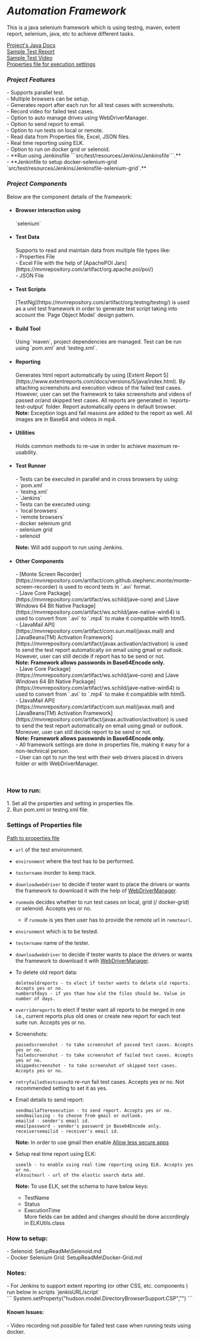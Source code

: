<h1><i>Automation Framework</i></h1> 

This is a java selenium framework which is using testng, maven, extent report, selenium, java, etc to achieve different tasks.

[Project's Java Docs](https://github.com/prashant1507/Automation-Framework/tree/main/java-doc/)   
[Sample Test Report](https://github.com/prashant1507/Automation-Framework/blob/main/framework-generate-sample-report/ExecutionReport.html)   
[Sample Test Video](https://github.com/prashant1507/Automation-Framework/tree/main/framework-generate-sample-report)   
[Properties file for execution settings](https://github.com/prashant1507/Automation-Framework/blob/main/src/test/resources/config/FrameworkConfig.properties)

<h3><i>Project Features</i></h3>
-   Supports parallel test.<br/>
-   Multiple browsers can be setup.<br/>
-   Generates report after each run for all test cases with screenshots.<br/>
-   Record video for failed test cases.<br/>
-   Option to auto manage drives using WebDriverManager.<br/>
-   Option to send report to email.<br/>
-   Option to run tests on local or remote.<br/>
-   Read data from Properties file, Excel, JSON files.<br/>
-   Real time reporting using ELK.<br/>
-   Option to run on docker grid or selenoid.<br/>
-   **Run using Jenkinsfile ```src/test/resources/Jenkins/Jenkinsfile```.**<br/>
-   **Jenkinfile to setup docker-selenium-grid `src/test/resources/Jenkins/Jenkinsfile-selenium-grid`.**<br/>
  
<h3><i>Project Components</i></h3>  
Below are the component details of the framework:

-   <h4>Browser interaction using</h4>
    `selenium`

-   <h4>Test Data</h4>
    Supports to read and maintain data from multiple file types like:<br/>
    -  Properties File<br/>
    -  Excel File with the help of [ApachePOI Jars](https://mvnrepository.com/artifact/org.apache.poi/poi/) <br/>
    -  JSON File<br/>

-   <h4>Test Scripts</h4>
    [TestNg](https://mvnrepository.com/artifact/org.testng/testng/) is used as a unit test framework in order to generate test script taking into account   the `Page Object Model` design pattern.

-   <h4>Build Tool</h4>
    Using `maven`, project dependencies are managed. Test can be run using `pom.xml` and `testng.xml`.

-   <h4>Reporting</h4>
    Generates html report automatically by using [Extent Report 5](https://www.extentreports.com/docs/versions/5/java/index.html).
    By attaching screenshots and execution videos of the failed test cases. However, user can set the framework to take screenshots
    and videos of passed or/and skipped test cases. All reports are generated in `reports-test-output` folder. Report automatically opens in default browser.<br/>      
    <b>Note:</b> Exception logs and fail reasons are added to the report as well. All images are in Base64 and videos in mp4.

-   <h4>Utilities</h4>
    Holds common methods to re-use in order to achieve maximum re-usability.

-   <h4>Test Runner</h4>
    -   Tests can be executed in parallel and in cross browsers by using:<br/>
        -    `pom.xml`<br/>
        -   `testng.xml`<br/>
        -   `Jenkins`<br/>
    -   Tests can be executed using:<br/>
        -   `local browsers`<br/>
        -   `remote browsers`<br/>
            -   docker selenium grid<br/>
            -   selenium grid<br/>
            -   selenoid<br/>

    <b>Note:</b> Will add support to run using Jenkins.

-   <h4>Other Components</h4>
    -   [Monte Screen Recorder](https://mvnrepository.com/artifact/com.github.stephenc.monte/monte-screen-recorder) is used to record tests in `.avi` format.<br/>
    -   [Jave Core Package](https://mvnrepository.com/artifact/ws.schild/jave-core) and [Jave Windows 64 Bit Native Package](https://mvnrepository.com/artifact/ws.schild/jave-native-win64) is used to convert from `.avi` to `.mp4` to make it compatible with html5.<br/>
    -   [JavaMail API](https://mvnrepository.com/artifact/com.sun.mail/javax.mail) and [JavaBeans(TM) Activation Framework](https://mvnrepository.com/artifact/javax.activation/activation) is used to send the test report automatically on email using gmail or outlook. However, user can still decide if report has to be send or not.<br/><b>Note: Framework allows passwords in Base64Encode only.</b><br/>
    -   [Jave Core Package](https://mvnrepository.com/artifact/ws.schild/jave-core) and [Jave Windows 64 Bit Native Package](https://mvnrepository.com/artifact/ws.schild/jave-native-win64) is used to convert from `.avi` to `.mp4` to make it compatible with html5.<br/>
    -   [JavaMail API](https://mvnrepository.com/artifact/com.sun.mail/javax.mail) and [JavaBeans(TM) Activation Framework](https://mvnrepository.com/artifact/javax.activation/activation) is used to send the test report automatically on email using gmail or outlook. Moreover, user can still decide report to be send or not.<br/>   
        <b>Note: Framework allows passwords in Base64Encode only.</b><br/>
    -   All framework settings are done in properties file, making it easy for a non-technical person.<br/>
    -   User can opt to run the test with their web drivers placed in drivers folder or with WebDriverManager.<br/>
    
<br/>
<h3>How to run:</h3>
1. Set all the properties and setting in properties file.<br/>
2. Run pom.xml or testng.xml file.
<br/>
<h3>Settings of Properties file</h3>

[Path to properties file](https://github.com/prashant1507/SeleniumAutomationFramework/blob/main/src/test/resources/config/FrameworkConfig.properties)

-   `url` of the test environment.
-   `environment` where the test has to be performed.
-   `testername` inorder to keep track.
-   `downloadwebdriver` to decide if tester want to place the drivers or wants the framework to download it with the help of [WebDriverManager](https://mvnrepository.com/artifact/io.github.bonigarcia/webdrivermanager).
-	`runmode` decides whether to run test cases on local, grid (/ docker-grid) or selenoid. Accepts yes or no.<br/>
     -  if `runmode` is yes then user has to provide the remote url in `remoteurl`.
-   `environment` which is to be tested.
-   `testername` name of the tester.
-   `downloadwebdriver` to decide if tester wants to place the drivers or wants the framework to download it with [WebDriverManager](https://mvnrepository.com/artifact/io.github.bonigarcia/webdrivermanager).

-   To delete old report data:
    ```
    deleteoldreports - to elect if tester wants to delete old reports. Accepts yes or no.
    numberofdays - if yes than how old the files should be. Value in number of days.
    ```   
-   `overridereports` to elect if tester want all reports to be merged in one i.e., current reports plus old ones or create new report for each test suite run. Accepts yes or no.
-   Screenshots:
    ```
    passedscreenshot - to take screenshot of passed test cases. Accepts yes or no.
    failedscreenshot - to take screenshot of failed test cases. Accepts yes or no.
    skippedscreenshot - to take screenshot of skipped test cases. Accepts yes or no.
    ```
-   `retryfailedtestcases`to re-run fail test cases. Accepts yes or no. Not recommended setting to set it as yes.
-   Email details to send report:
    ```
    sendmailafterexecution - to send report. Accepts yes or no.
    sendmailusing - to choose from gmail or outlook.
    emailid - sender's email id.
    emailpassword - sender's password in Base64Encode only.
    receiversemailid - receiver's email id.
    ```   
    <b>Note:</b> In order to use gmail then enable [Allow less secure apps](https://myaccount.google.com/lesssecureapps?pli=1&rapt=AEjHL4M-tPfEQqsOBVtOWL9wQTcuoh6uNQC7kNHqA1IgKKctttT5U20uTAcW3mpM7VQfCoTrdrwVnEpKLMfkCsRkGPUziWpq5A)
-   Setup real time report using ELK:   
    ```
    useelk - to enable using real time reporting using ELK. Accepts yes or no.
    elksuiteurl - url of the elastic search data add.
    ```
    <b>Note:</b> To use ELK, set the schema to have below keys:
    -   TestName
    -   Status
    -   ExecutionTime<br/>
    More fields can be added and changes should be done accordingly in ELKUtils.class

<h3> How to setup:</h3>
-   Selenoid: SetupReadMe\Selenoid.md<br/>
-   Docker Selenium Grid: SetupReadMe\Docker-Grid.md<br/>

<h3>Notes:</h3>
-   For Jenkins to support extent reporting (or other CSS, etc. components ) run below in scripts `jenkisURL/script`<br/>
    ```
    System.setProperty("hudson.model.DirectoryBrowserSupport.CSP","")
    ```
<h4>Known Issues:</h4>
-   Video recording not possible for failed test case when running tests using docker. 
